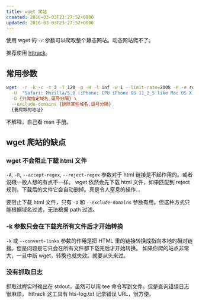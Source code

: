 ```yaml
---
title: wget 爬站
created: 2016-03-03T23:27:52+0800
updated: 2016-03-03T23:27:52+0800
---
```



使用 wget 的 `-r` 参数可以爬取整个静态网站。动态网站爬不了。

推荐使用 [httrack](./httrack.md)。

## 常用参数

```sh
wget  -r -k -c -t 3 -T 120 -p -H -l inf -w 1 --limit-rate=200k -H -e robots=off --random-wait --no-check-certificate \
  -U  "Safari: Mozilla/5.0 (iPhone; CPU iPhone OS 11_2_5 like Mac OS X) AppleWebKit/604.5.6 (KHTML, like Gecko) Version/11.0 Mobile/15D60 Safari/604.1" \
  -D {只爬指定域名,逗号分隔} \
  --exclude-domains {排除某些域名,逗号分隔}
  {要爬取的地址}
```

不解释，自己看 man 手册。

## wget 爬站的缺点

### wget 不会阻止下载 html 文件

`-A`, `-R`, `--accept-regex`, `--reject-regex` 参数对于 html 链接是不起作用的。或者说跟一般人想的有点不一样。
wget 依然会先下载 html 文件，如果匹配到 reject 规则，下载后的文件它会自动删掉。真是令人窒息的操作...

要阻止下载 html 文件，只有 `-D` 和 `--exclude-domains` 参数有用。但这种方式只能根据域名过滤，无法根据 path 过滤。

### -k 参数只会在下载完所有文件后才开始转换

`-k` 或 `--convert-links` 参数的作用是把 HTML 里的链接转换成指向本地的相对链接。但是问题是它只会在所有文件都下载完后才开始转换。
如果你爬的站点非常大，一旦中断 wget，转换也就失效。就要从头来过。

### 没有抓取日志

抓取过程实时输出在 stdout，虽然可以用 tee 命令写到文件。但是查询错误日志很麻烦。
httrack 这工具有 hts-log.txt 记录错误 URL，很方便。

